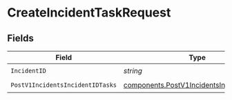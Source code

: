 # CreateIncidentTaskRequest


## Fields

| Field                                                                                                  | Type                                                                                                   | Required                                                                                               | Description                                                                                            |
| ------------------------------------------------------------------------------------------------------ | ------------------------------------------------------------------------------------------------------ | ------------------------------------------------------------------------------------------------------ | ------------------------------------------------------------------------------------------------------ |
| `IncidentID`                                                                                           | *string*                                                                                               | :heavy_check_mark:                                                                                     | N/A                                                                                                    |
| `PostV1IncidentsIncidentIDTasks`                                                                       | [components.PostV1IncidentsIncidentIDTasks](../../models/components/postv1incidentsincidentidtasks.md) | :heavy_check_mark:                                                                                     | N/A                                                                                                    |